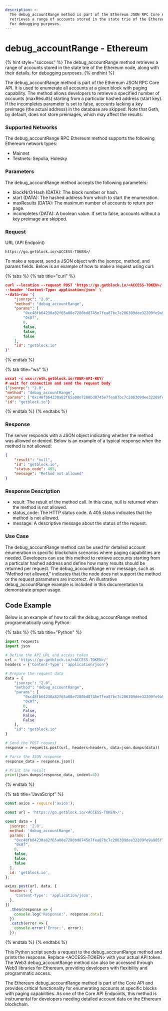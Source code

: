 ```yaml
---
description: >-
  The debug_accountRange method is part of the Ethereum JSON RPC Core API and
  retrieves a range of accounts stored in the state trie of the Ethereum node
  for debugging purposes.
---
```


# debug\_accountRange - Ethereum

{% hint style="success" %}
The debug\_accountRange method retrieves a range of accounts stored in the state trie of the Ethereum node, along with their details, for debugging purposes.
{% endhint %}

The debug\_accountRange method is part of the Ethereum JSON RPC Core API. It is used to enumerate all accounts at a given block with paging capability. The method allows developers to retrieve a specified number of accounts (maxResults) starting from a particular hashed address (start key). If the incompletes parameter is set to false, accounts lacking a key preimage (the actual address) in the database are skipped. Note that Geth, by default, does not store preimages, which may affect the results.

### Supported Networks

The debug\_accountRange RPC Ethereum method supports the following Ethereum network types:

* Mainnet
* Testnets: Sepolia, Holesky

### Parameters

The debug\_accountRange method accepts the following parameters:

* blockNrOrHash (DATA): The block number or hash.
* start (DATA): The hashed address from which to start the enumeration.
* maxResults (DATA): The maximum number of accounts to return per page.
* incompletes (DATA): A boolean value. If set to false, accounts without a key preimage are skipped.

### Request&#x20;

URL (API Endpoint)

```
https://go.getblock.io/<ACCESS-TOKEN>/
```

To make a request, send a JSON object with the jsonrpc, method, and params fields. Below is an example of how to make a request using curl:

{% tabs %}
{% tab title="curl" %}
```json
curl --location --request POST 'https://go.getblock.io/<ACCESS-TOKEN>/' \
--header 'Content-Type: application/json' \
--data-raw '{
    "jsonrpc": "2.0",
    "method": "debug_accountRange",
    "params": [
        "0xc48fb64230a82f65a08e7280bd8745e7fea87bc7c206309dee32209fe9a985f7",
        "0x0f",
        0,
        false,
        false,
        false
    ],
    "id": "getblock.io"
}'
```
{% endtab %}

{% tab title="ws" %}
```json
wscat -c wss://eth.getblock.io/YOUR-API-KEY/ 
# wait for connection and send the request body 
{"jsonrpc": "2.0",
"method": "debug_accountRange",
"params": ["0xc48fb64230a82f65a08e7280bd8745e7fea87bc7c206309dee32209fe9a985f7", "0x0f", 0, false, false, false],
"id": "getblock.io"}
```
{% endtab %}
{% endtabs %}

### Response&#x20;

The server responds with a JSON object indicating whether the method was allowed or denied. Below is an example of a typical response when the method is not allowed:

```json
{
    "result": "null",
    "id": "getblock.io",
    "status_code": 405,
    "message": "Method not allowed"
}
```

### Response Description

* result: The result of the method call. In this case, null is returned when the method is not allowed.
* status\_code: The HTTP status code. A 405 status indicates that the method is not allowed.
* message: A descriptive message about the status of the request.

### Use Case

The debug\_accountRange method can be used for detailed account enumeration in specific blockchain scenarios where paging capabilities are needed. Developers can use this method to retrieve accounts starting from a particular hashed address and define how many results should be returned per request. The debug\_accountRange error message, such as "Method not allowed," indicates that the node does not support the method or the request parameters are incorrect. An illustrative debug\_accountRange example is included in this documentation to demonstrate proper usage.

## Code Example&#x20;

Below is an example of how to call the debug\_accountRange method programmatically using Python:

{% tabs %}
{% tab title="Python" %}
```python
import requests
import json

# Define the API URL and access token
url = 'https://go.getblock.io/<ACCESS-TOKEN>/'
headers = {'Content-Type': 'application/json'}

# Prepare the request data
data = {
    "jsonrpc": "2.0",
    "method": "debug_accountRange",
    "params": [
        "0xc48fb64230a82f65a08e7280bd8745e7fea87bc7c206309dee32209fe9a985f7",
        "0x0f",
        0,
        False,
        False,
        False
    ],
    "id": "getblock.io"
}

# Send the POST request
response = requests.post(url, headers=headers, data=json.dumps(data))

# Parse the JSON response
response_data = response.json()

# Print the result
print(json.dumps(response_data, indent=4))
```
{% endtab %}

{% tab title="JavaScript" %}
```javascript
const axios = require('axios');

const url = 'https://go.getblock.io/<ACCESS-TOKEN>/';

const data = {
  jsonrpc: '2.0',
  method: 'debug_accountRange',
  params: [
    "0xc48fb64230a82f65a08e7280bd8745e7fea87bc7c206309dee32209fe9a985f7",
    "0x0f",
    0,
    false,
    false,
    false
  ],
  id: 'getblock.io',
};

axios.post(url, data, {
  headers: {
    'Content-Type': 'application/json',
  },
})
  .then(response => {
    console.log('Response:', response.data);
  })
  .catch(error => {
    console.error('Error:', error);
  });
```
{% endtab %}
{% endtabs %}

This Python script sends a request to the debug\_accountRange method and prints the response. Replace \<ACCESS-TOKEN> with your actual API token. The Web3 debug\_accountRange method can also be accessed through Web3 libraries for Ethereum, providing developers with flexibility and programmatic access.

The Ethereum debug\_accountRange method is part of the Core API and provides critical functionality for enumerating accounts at specific blocks with paging capabilities. As one of the Core API Endpoints, this method is instrumental for developers needing detailed account data on the Ethereum blockchain.
